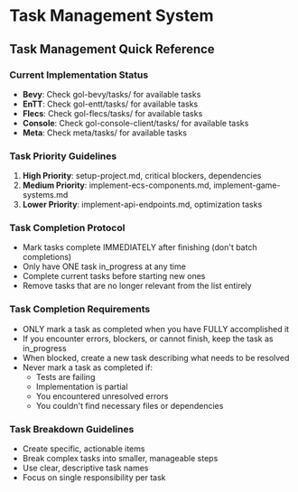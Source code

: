 # Task Management System

## Task Management Quick Reference

### Current Implementation Status
- **Bevy**: Check gol-bevy/tasks/ for available tasks
- **EnTT**: Check gol-entt/tasks/ for available tasks
- **Flecs**: Check gol-flecs/tasks/ for available tasks
- **Console**: Check gol-console-client/tasks/ for available tasks
- **Meta**: Check meta/tasks/ for available tasks

### Task Priority Guidelines
1. **High Priority**: setup-project.md, critical blockers, dependencies
2. **Medium Priority**: implement-ecs-components.md, implement-game-systems.md
3. **Lower Priority**: implement-api-endpoints.md, optimization tasks

### Task Completion Protocol
- Mark tasks complete IMMEDIATELY after finishing (don't batch completions)
- Only have ONE task in_progress at any time
- Complete current tasks before starting new ones
- Remove tasks that are no longer relevant from the list entirely

### Task Completion Requirements
- ONLY mark a task as completed when you have FULLY accomplished it
- If you encounter errors, blockers, or cannot finish, keep the task as in_progress
- When blocked, create a new task describing what needs to be resolved
- Never mark a task as completed if:
  - Tests are failing
  - Implementation is partial
  - You encountered unresolved errors
  - You couldn't find necessary files or dependencies

### Task Breakdown Guidelines
- Create specific, actionable items
- Break complex tasks into smaller, manageable steps
- Use clear, descriptive task names
- Focus on single responsibility per task